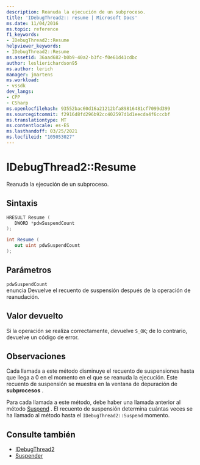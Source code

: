 ```yaml
---
description: Reanuda la ejecución de un subproceso.
title: 'IDebugThread2:: resume | Microsoft Docs'
ms.date: 11/04/2016
ms.topic: reference
f1_keywords:
- IDebugThread2::Resume
helpviewer_keywords:
- IDebugThread2::Resume
ms.assetid: 36aad682-b0b9-40a2-b3fc-f0e61d41cdbc
author: leslierichardson95
ms.author: lerich
manager: jmartens
ms.workload:
- vssdk
dev_langs:
- CPP
- CSharp
ms.openlocfilehash: 93552bac60d16a21212bfa89816481cf7099d399
ms.sourcegitcommit: f2916d8fd296b92cc402597d1d1eecda4f6cccbf
ms.translationtype: MT
ms.contentlocale: es-ES
ms.lasthandoff: 03/25/2021
ms.locfileid: "105053027"
---
```

# <a name="idebugthread2resume"></a>IDebugThread2::Resume
Reanuda la ejecución de un subproceso.

## <a name="syntax"></a>Sintaxis

```cpp
HRESULT Resume ( 
   DWORD *pdwSuspendCount
);
```

```csharp
int Resume ( 
   out uint pdwSuspendCount
);
```

## <a name="parameters"></a>Parámetros
`pdwSuspendCount`\
enuncia Devuelve el recuento de suspensión después de la operación de reanudación.

## <a name="return-value"></a>Valor devuelto
 Si la operación se realiza correctamente, devuelve `S_OK`; de lo contrario, devuelve un código de error.

## <a name="remarks"></a>Observaciones
 Cada llamada a este método disminuye el recuento de suspensiones hasta que llega a 0 en el momento en el que se reanuda la ejecución. Este recuento de suspensión se muestra en la ventana de depuración de **subprocesos** .

 Para cada llamada a este método, debe haber una llamada anterior al método [Suspend](../../../extensibility/debugger/reference/idebugthread2-suspend.md) . El recuento de suspensión determina cuántas veces se ha llamado al método hasta el `IDebugThread2::Suspend` momento.

## <a name="see-also"></a>Consulte también
- [IDebugThread2](../../../extensibility/debugger/reference/idebugthread2.md)
- [Suspender](../../../extensibility/debugger/reference/idebugthread2-suspend.md)
